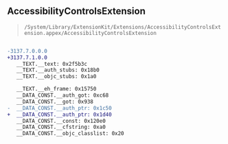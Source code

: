## AccessibilityControlsExtension

> `/System/Library/ExtensionKit/Extensions/AccessibilityControlsExtension.appex/AccessibilityControlsExtension`

```diff

-3137.7.0.0.0
+3137.7.1.0.0
   __TEXT.__text: 0x2f5b3c
   __TEXT.__auth_stubs: 0x18b0
   __TEXT.__objc_stubs: 0x1a0

   __TEXT.__eh_frame: 0x15750
   __DATA_CONST.__auth_got: 0xc68
   __DATA_CONST.__got: 0x938
-  __DATA_CONST.__auth_ptr: 0x1c50
+  __DATA_CONST.__auth_ptr: 0x1d40
   __DATA_CONST.__const: 0x120e0
   __DATA_CONST.__cfstring: 0xa0
   __DATA_CONST.__objc_classlist: 0x20

```
